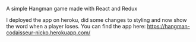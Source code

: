 A simple Hangman game made with React and Redux


I deployed the app on heroku, did some changes to styling and now show the word when a player loses.
You can find the app here: https://hangman-codaisseur-nicko.herokuapp.com/
